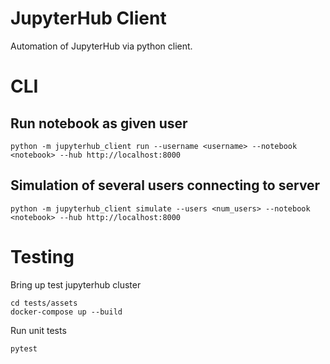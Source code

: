 # JupyterHub Client

Automation of JupyterHub via python client.

# CLI

## Run notebook as given user

```shell
python -m jupyterhub_client run --username <username> --notebook <notebook> --hub http://localhost:8000
```

## Simulation of several users connecting to server

```shell
python -m jupyterhub_client simulate --users <num_users> --notebook <notebook> --hub http://localhost:8000
```

# Testing

Bring up test jupyterhub cluster

```shell
cd tests/assets
docker-compose up --build
```

Run unit tests

```shell
pytest
```

